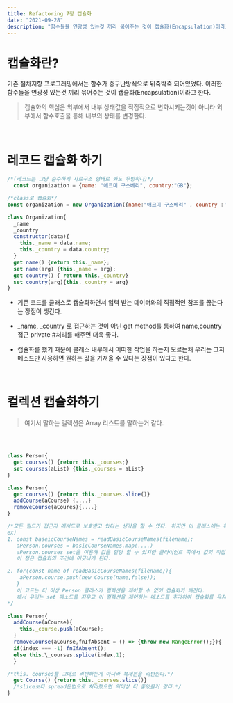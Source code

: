 ```yaml
---
title: Refactoring 7장 캡슐화
date: "2021-09-28"
description: "함수들을 연광성 있는것 끼리 묶어주는 것이 캡슐화(Encapsulation)이라고 한다."
---
```


# 캡슐화란?

기존 절차지향 프로그래밍에서는 함수가 중구난방식으로 뒤죽박죽 되어있었다. 이러한 함수들을 연광성 있는것 끼리 묶어주는 것이 캡슐화(Encapsulation)이라고 한다.

>캡슐화의 핵심은 외부에서 내부 상태값을 직접적으로 변화시키는것이 아니라 외부에서 함수호출을 통해 내부의 상태를 변경한다.

<br/>

# 레코드 캡슐화 하기
```js
/*(레코드는 그냥 순수하게 자료구조 형태로 봐도 무방하다)*/
  const organization = {name: "애크미 구스베리", country:"GB"};

/*class로 캡슐화*/
const organization = new Organization({name:"애크미 구스베리" , country :'GN'});

class Organization{
  _name
  _country
  constructor(data){
    this._name = data.name;
    this._country = data.country;
  }
  get name() {return this._name};
  set name(arg) {this._name = arg};
  get country() { return this._country}
  set country(arg){this._country = arg}
}
```

* 기존 코드를 클래스로 캡슐화하면서 입력 받는 데이터와의 직접적인 참조를 끊는다는 장점이 생긴다.  

* _name, _country 로 접근하는 것이 아닌 get method를 통하여 name,country 접근 private #처리를 해주면 더욱 좋다.

* 캡슐화를 했기 때문에 클래스 내부에서 어떠한 작업을 하는지 모르는채 우리는 그저 메소드만 사용하면 원하는 값을 가져올 수 있다는 장점이 있다고 한다.

<br/>

# 컬렉션 캡슐화하기
>여기서 말하는 컬렉션은 Array 리스트를 말하는거 같다.
<br/>

```js

class Person{
  get courses() {return this._courses;}
  set courses(aList) {this._courses = aList}
}

class Person{
  get courses() {return this._courses.slice()}
  addCourse(aCourse) {....}
  removeCourse(aCoures){....}
}

/*모든 필드가 접근자 메서드로 보호받고 있다는 생각을 할 수 있다. 하지만 이 클래스에는 허점이 있다.
ex)
1. const baseicCourseNames = readBasicCourseNames(filename);
   aPerson.courses = basicCourseNames.map(....)
   aPerson.courses set을 이용해 값을 할당 할 수 있지만 클라이언트 쪽에서 값의 직접적인 수정이 가능하다.
   이 점은 캡슐화의 조건에 어긋나게 된다.

2. for(const name of readBasicCourseNames(filename)){
    aPerson.course.push(new Course(name,false));
   }
   이 코드는 더 이상 Person 클래스가 컬렉션을 제어할 수 없어 캡슐화가 깨진다.
   해서 우리는 set 메소드를 지우고 이 컬렉션을 제어하는 메소드를 추가하여 캡슐화를 유지할 수 있따.
*/

class Person{
  addCourse(aCourse){
    this._course.push(aCourse);
  }
  removeCourse(aCourse,fnIfAbsent = () => {throw new RangeError();}){
  if(index === -1) fnIfAbsent();
  else this.\_courses.splice(index,1);
  }

/*this._courses를 그대로 리턴하는게 아니라 복제본을 리턴한다.*/
  get Course() {return this._courses.slice()}
  /*slice보다 spread문법으로 처리했으면 의미상 더 좋았을거 같다.*/
}
```


